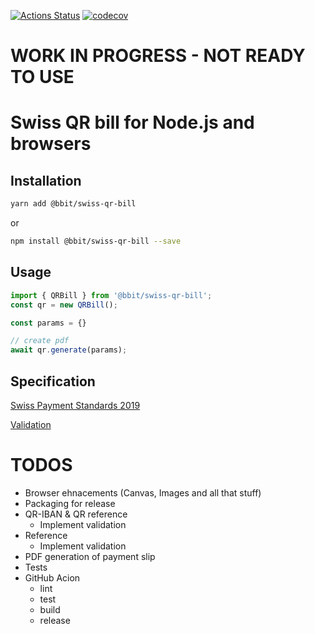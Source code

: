 [![Actions Status](https://github.com/bbit-cloud/swiss-qr-bill/workflows/Node%20CI/badge.svg)](https://github.com//bbit-cloud/swiss-qr-bill/actions)
[![codecov](https://codecov.io/gh/bbit-cloud/swiss-qr-bill/branch/master/graph/badge.svg)](https://codecov.io/gh/bbit-cloud/swiss-qr-bill)

# WORK IN PROGRESS - NOT READY TO USE

# Swiss QR bill for Node.js and browsers

## Installation

``` bash
yarn add @bbit/swiss-qr-bill
```

or

``` bash
npm install @bbit/swiss-qr-bill --save
```

## Usage

``` ts
import { QRBill } from '@bbit/swiss-qr-bill';
const qr = new QRBill();

const params = {}

// create pdf
await qr.generate(params);
```

## Specification

[Swiss Payment Standards 2019](https://www.paymentstandards.ch/dam/downloads/ig-qr-bill-en.pdf)

[Validation](https://www.swiss-qr-invoice.org/validator/?lang=de)

# TODOS

- Browser ehnacements (Canvas, Images and all that stuff)
- Packaging for release
- QR-IBAN & QR reference
  - Implement validation
- Reference
  - Implement validation
- PDF generation of payment slip
- Tests
- GitHub Acion
  - lint
  - test
  - build
  - release
